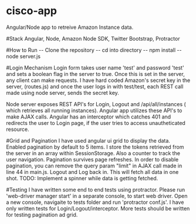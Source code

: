 # cisco-app
Angular/Node app to retreive Amazon Instance data. 

#Stack
Angular, Node, Amazon Node SDK, Twitter Bootstrap, Protractor

#How to Run
-- Clone the repository
-- cd into directory
-- npm install
-- node server.js

#Login Mechanism
   Login form takes user name 'test' and password 'test' and sets a boolean flag in the server to true. Once this is set
   in the server, any client can make requests. I have hard coded Amazon's secret key in the server, (routes.js) and once
   the user logs in with test/test, each REST call made using node server, sends the secret key.
   
   Node server exposes REST API's for Login, Logout and /api/all/instances ( which retrieves all running instances). Angular    app utilizes these API's to make AJAX calls. Angular has an interceptor which catches 401 and redirects the user to Login    page, if the user tries to access unautheticated resource. 
      
#Grid and Pagination
   I have used angular ui grid to display the data. Enabled pagination by default to 5 items. I store the tokens                retrieved from the server in an array within SessionStorage. Also a counter to track the user navigation. Pagination         survives page refreshes. In order to disable pagination, you can remove the query param "limit" in AJAX call made in line    44 in main.js. Logout and Log back in. This will fetch all data in one shot. 
   TODO: Implement a spinner while data is getting fetched.
   
#Testing
   I have written some end to end tests using protractor. Please run 'web-driver manager start' in a separate console, to       start web driver. Open a new console, navigaite to tests folder and run 'protractor conf.js'. I have only written tests      for Login/Logout/interceptor. More tests should be written for testing pagination ad grid.     
       
